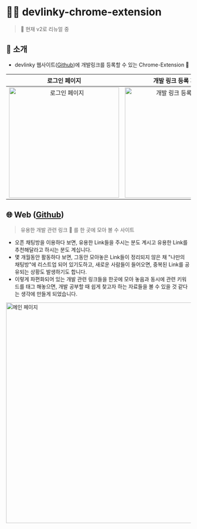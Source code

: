 # 👩‍💻 devlinky-chrome-extension

> 🚧 현재 v2로 리뉴얼 중

## 🌈 소개
- devlinky 웹사이트([Github](https://github.com/CodeSoom/devlinky-web))에 개발링크를 등록할 수 있는 Chrome-Extension 🔖

|로그인 페이지|개발 링크 등록 페이지|
|:--:|:--:|
|<img width="300" alt="로그인 페이지" src="https://user-images.githubusercontent.com/60481383/114289096-3f308c80-9ab0-11eb-809b-19b49654d8f4.png">|<img width="300" alt="개발 링크 등록 페이지" src="https://user-images.githubusercontent.com/60481383/114289103-49eb2180-9ab0-11eb-88cf-24a9e2ea8e60.png">|

## 🌐 Web ([Github](https://github.com/CodeSoom/devlinky-web))
> 유용한 개발 관련 링크 🔗 를 한 곳에 모아 볼 수 사이트
- 오픈 채팅방을 이용하다 보면, 유용한 Link들을 주시는 분도 계시고 유용한 Link를 추천해달라고 하시는 분도 계십니다.
- 몇 개월동안 활동하다 보면, 그동안 모아놓은 Link들이 정리되지 않은 채 "나만의 채팅방"에 리스트업 되어 있기도하고, 새로운 사람들이 들어오면, 중복된 Link를 공유되는 상황도 발생하기도 합니다.
- 이렇게 파편화되어 있는 개발 관련 링크들을 한곳에 모아 놓음과 동시에 관련 키워드를 태그 해놓으면, 개발 공부할 때 쉽게 찾고자 하는 자료들을 볼 수 있을 것 같다는 생각에 만들게 되었습니다.

<img width="600" alt="메인 페이지" src="https://user-images.githubusercontent.com/60481383/114288965-f75d3580-9aae-11eb-9a50-871981be01d4.png">

